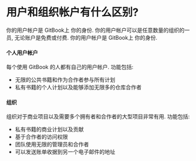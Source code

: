 # 用户和组织帐户有什么区别?

你的用户帐户是 GitBook上 你的身份. 你的用户帐户可以是任意数量的组织的一员, 无论账户是免费或付费. 你的用户帐户是 GitBook上 你的身份. 

#### 个人用户帐户

每个使用 GitBook 的人都有自己的用户帐户. 功能包括:

* 无限的公共书籍和作为合作者参与所有计划
* 私有书籍的个人计划以及能够添加无限多的仓库合作者

#### 组织

组织对于商业项目以及需要多个拥有者和合作者的大型项目非常有用. 功能包括:

* 私有书籍的商业计划以及贡献
* 基于合作者的访问权限
* 团队使用无限的管理员和合作者
* 可以发送账单收据到另一个电子邮件的地址
